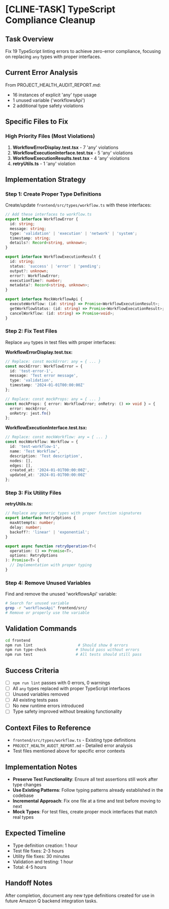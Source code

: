 # [CLINE-TASK] TypeScript Compliance Cleanup

## Task Overview
Fix 19 TypeScript linting errors to achieve zero-error compliance, focusing on replacing `any` types with proper interfaces.

## Current Error Analysis
From PROJECT_HEALTH_AUDIT_REPORT.md:
- 16 instances of explicit 'any' type usage
- 1 unused variable ('workflowsApi')
- 2 additional type safety violations

## Specific Files to Fix

### High Priority Files (Most Violations)
1. **WorkflowErrorDisplay.test.tsx** - 7 'any' violations
2. **WorkflowExecutionInterface.test.tsx** - 5 'any' violations  
3. **WorkflowExecutionResults.test.tsx** - 4 'any' violations
4. **retryUtils.ts** - 1 'any' violation

## Implementation Strategy

### Step 1: Create Proper Type Definitions
Create/update `frontend/src/types/workflow.ts` with these interfaces:

```typescript
// Add these interfaces to workflow.ts
export interface WorkflowError {
  id: string;
  message: string;
  type: 'validation' | 'execution' | 'network' | 'system';
  timestamp: string;
  details?: Record<string, unknown>;
}

export interface WorkflowExecutionResult {
  id: string;
  status: 'success' | 'error' | 'pending';
  output?: unknown;
  error?: WorkflowError;
  executionTime?: number;
  metadata?: Record<string, unknown>;
}

export interface MockWorkflowApi {
  executeWorkflow: (id: string) => Promise<WorkflowExecutionResult>;
  getWorkflowStatus: (id: string) => Promise<WorkflowExecutionResult>;
  cancelWorkflow: (id: string) => Promise<void>;
}
```

### Step 2: Fix Test Files
Replace `any` types in test files with proper interfaces:

**WorkflowErrorDisplay.test.tsx:**
```typescript
// Replace: const mockError: any = { ... }
const mockError: WorkflowError = {
  id: 'test-error-1',
  message: 'Test error message',
  type: 'validation',
  timestamp: '2024-01-01T00:00:00Z'
};

// Replace: const mockProps: any = { ... }
const mockProps: { error: WorkflowError; onRetry: () => void } = {
  error: mockError,
  onRetry: jest.fn()
};
```

**WorkflowExecutionInterface.test.tsx:**
```typescript
// Replace: const mockWorkflow: any = { ... }
const mockWorkflow: Workflow = {
  id: 'test-workflow-1',
  name: 'Test Workflow',
  description: 'Test description',
  nodes: [],
  edges: [],
  created_at: '2024-01-01T00:00:00Z',
  updated_at: '2024-01-01T00:00:00Z'
};
```

### Step 3: Fix Utility Files
**retryUtils.ts:**
```typescript
// Replace any generic types with proper function signatures
export interface RetryOptions {
  maxAttempts: number;
  delay: number;
  backoff?: 'linear' | 'exponential';
}

export async function retryOperation<T>(
  operation: () => Promise<T>,
  options: RetryOptions
): Promise<T> {
  // Implementation with proper typing
}
```

### Step 4: Remove Unused Variables
Find and remove the unused 'workflowsApi' variable:
```bash
# Search for unused variable
grep -r "workflowsApi" frontend/src/
# Remove or properly use the variable
```

## Validation Commands
```bash
cd frontend
npm run lint                    # Should show 0 errors
npm run type-check             # Should pass without errors
npm run test                   # All tests should still pass
```

## Success Criteria
- [ ] `npm run lint` passes with 0 errors, 0 warnings
- [ ] All `any` types replaced with proper TypeScript interfaces
- [ ] Unused variables removed
- [ ] All existing tests pass
- [ ] No new runtime errors introduced
- [ ] Type safety improved without breaking functionality

## Context Files to Reference
- `frontend/src/types/workflow.ts` - Existing type definitions
- `PROJECT_HEALTH_AUDIT_REPORT.md` - Detailed error analysis
- Test files mentioned above for specific error contexts

## Implementation Notes
- **Preserve Test Functionality**: Ensure all test assertions still work after type changes
- **Use Existing Patterns**: Follow typing patterns already established in the codebase
- **Incremental Approach**: Fix one file at a time and test before moving to next
- **Mock Types**: For test files, create proper mock interfaces that match real types

## Expected Timeline
- Type definition creation: 1 hour
- Test file fixes: 2-3 hours
- Utility file fixes: 30 minutes
- Validation and testing: 1 hour
- Total: 4-5 hours

## Handoff Notes
After completion, document any new type definitions created for use in future Amazon Q backend integration tasks.